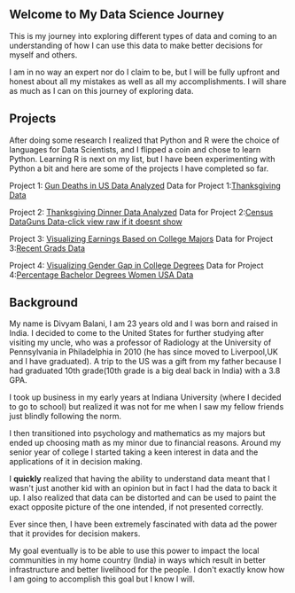 ## Welcome to My Data Science Journey

This is my journey into exploring different types of data and coming to an understanding of how I can use this data to make better decisions for myself and others.

I am in no way an expert nor do I claim to be, but I will be fully upfront and honest about all my mistakes as well as all my accomplishments. I will share as much as I can on this journey of exploring data.


## Projects

After doing some research I realized that Python and R were the choice of languages for Data Scientists, and I flipped a coin and chose to learn Python. Learning R is next on my list, but I have been experimenting with Python a bit and here are some of the projects I have completed so far.

Project 1:  [Gun Deaths in US Data Analyzed](https://github.com/divyamb/Data-Science-Journey/blob/master/Exploring%20Gun%20Deaths.ipynb)
Data for Project 1:[Thanksgiving Data](https://github.com/divyamb/Data-Science-Journey/blob/master/thanksgiving.csv)


Project 2:  [Thanksgiving Dinner Data Analyzed](https://github.com/divyamb/Data-Science-Portfolio/blob/master/Thanksgiving%20data%20analyzed.ipynb)
Data for Project 2:[Census Data](https://github.com/divyamb/Data-Science-Journey/blob/master/census.csv)[Guns Data-click view raw if it doesnt show](https://github.com/divyamb/Data-Science-Journey/blob/master/guns.csv)

Project 3:  [Visualizing Earnings Based on College Majors](https://github.com/divyamb/Data-Science-Journey/blob/master/visualizing%20earnings%20college%20majors.ipynb)
Data for Project 3:[Recent Grads Data](https://github.com/divyamb/Data-Science-Journey/blob/master/recent-grads.csv)

Project 4:  [Visualizing Gender Gap in College Degrees](https://github.com/divyamb/Data-Science-Journey/blob/master/Visualizing%20gender%20gap%20for%20all%20degrees.ipynb)
Data for Project 4:[Percentage Bachelor Degrees Women USA Data](https://github.com/divyamb/Data-Science-Journey/blob/master/percent-bachelors-degrees-women-usa.csv)

## Background

My name is Divyam Balani, I am 23 years old and I was born and raised in India. I decided to come to the United States for further studying after visiting my uncle, who was a professor of Radiology at the University of Pennsylvania in Philadelphia in 2010 (he has since moved to Liverpool,UK and I have graduated). A trip to the US was a gift from my father because I had graduated 10th grade(10th grade is a big deal back in India) with a 3.8 GPA. 

I took up business in my early years at Indiana University (where I decided to go to school) but realized it was not for me when I saw my fellow friends just blindly following the norm. 

I then transitioned into psychology and mathematics as my majors but ended up choosing math as my minor due to financial reasons. Around my senior year of college I started taking a keen interest in data and the applications of it in decision making. 

I **quickly** realized that having the ability to understand data meant that I wasn't just another kid with an opinion but in fact I had the data to back it up. I also realized that data can be distorted and can be used to paint the exact opposite picture of the one intended, if not presented correctly. 

Ever since then, I have been extremely fascinated with data ad the power that it provides for decision makers.

My goal eventually is to be able to use this power to impact the local communities in my home country (India) in ways which result in better infrastructure and better livelihood for the people. I don't exactly know how I am going to accomplish this goal but I know I will.






